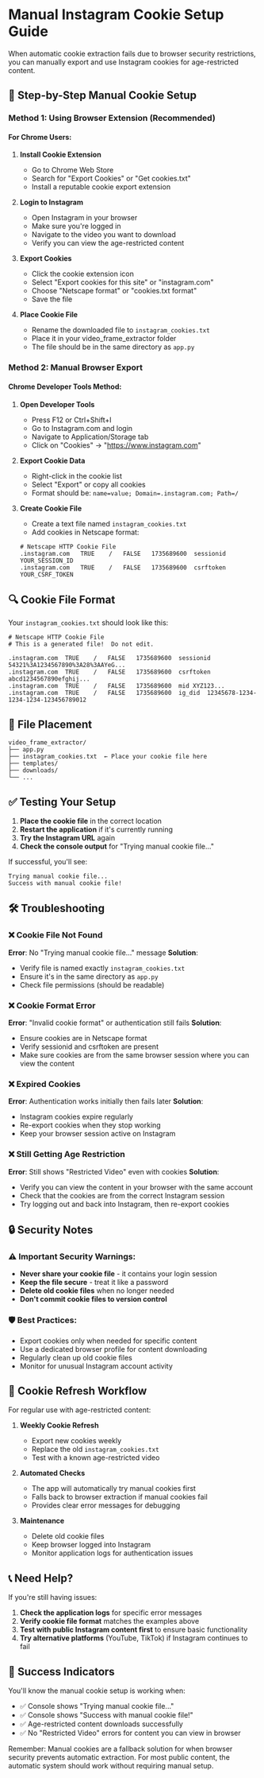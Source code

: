# Manual Instagram Cookie Setup Guide

When automatic cookie extraction fails due to browser security restrictions, you can manually export and use Instagram cookies for age-restricted content.

## 🍪 Step-by-Step Manual Cookie Setup

### Method 1: Using Browser Extension (Recommended)

#### For Chrome Users:
1. **Install Cookie Extension**
   - Go to Chrome Web Store
   - Search for "Export Cookies" or "Get cookies.txt"
   - Install a reputable cookie export extension

2. **Login to Instagram**
   - Open Instagram in your browser
   - Make sure you're logged in
   - Navigate to the video you want to download
   - Verify you can view the age-restricted content

3. **Export Cookies**
   - Click the cookie extension icon
   - Select "Export cookies for this site" or "instagram.com"
   - Choose "Netscape format" or "cookies.txt format"
   - Save the file

4. **Place Cookie File**
   - Rename the downloaded file to `instagram_cookies.txt`
   - Place it in your video_frame_extractor folder
   - The file should be in the same directory as `app.py`

### Method 2: Manual Browser Export

#### Chrome Developer Tools Method:
1. **Open Developer Tools**
   - Press F12 or Ctrl+Shift+I
   - Go to Instagram.com and login
   - Navigate to Application/Storage tab
   - Click on "Cookies" → "https://www.instagram.com"

2. **Export Cookie Data**
   - Right-click in the cookie list
   - Select "Export" or copy all cookies
   - Format should be: `name=value; Domain=.instagram.com; Path=/`

3. **Create Cookie File**
   - Create a text file named `instagram_cookies.txt`
   - Add cookies in Netscape format:
   ```
   # Netscape HTTP Cookie File
   .instagram.com	TRUE	/	FALSE	1735689600	sessionid	YOUR_SESSION_ID
   .instagram.com	TRUE	/	FALSE	1735689600	csrftoken	YOUR_CSRF_TOKEN
   ```

## 🔍 Cookie File Format

Your `instagram_cookies.txt` should look like this:
```
# Netscape HTTP Cookie File
# This is a generated file!  Do not edit.

.instagram.com	TRUE	/	FALSE	1735689600	sessionid	54321%3A1234567890%3A28%3AAYeG...
.instagram.com	TRUE	/	FALSE	1735689600	csrftoken	abcd1234567890efghij...
.instagram.com	TRUE	/	FALSE	1735689600	mid	XYZ123...
.instagram.com	TRUE	/	FALSE	1735689600	ig_did	12345678-1234-1234-1234-123456789012
```

## 📂 File Placement

```
video_frame_extractor/
├── app.py
├── instagram_cookies.txt  ← Place your cookie file here
├── templates/
├── downloads/
└── ...
```

## ✅ Testing Your Setup

1. **Place the cookie file** in the correct location
2. **Restart the application** if it's currently running
3. **Try the Instagram URL** again
4. **Check the console output** for "Trying manual cookie file..."

If successful, you'll see:
```
Trying manual cookie file...
Success with manual cookie file!
```

## 🛠️ Troubleshooting

### ❌ Cookie File Not Found
**Error**: No "Trying manual cookie file..." message
**Solution**: 
- Verify file is named exactly `instagram_cookies.txt`
- Ensure it's in the same directory as `app.py`
- Check file permissions (should be readable)

### ❌ Cookie Format Error
**Error**: "Invalid cookie format" or authentication still fails
**Solution**:
- Ensure cookies are in Netscape format
- Verify sessionid and csrftoken are present
- Make sure cookies are from the same browser session where you can view the content

### ❌ Expired Cookies
**Error**: Authentication works initially then fails later
**Solution**:
- Instagram cookies expire regularly
- Re-export cookies when they stop working
- Keep your browser session active on Instagram

### ❌ Still Getting Age Restriction
**Error**: Still shows "Restricted Video" even with cookies
**Solution**:
- Verify you can view the content in your browser with the same account
- Check that the cookies are from the correct Instagram session
- Try logging out and back into Instagram, then re-export cookies

## 🔒 Security Notes

### ⚠️ Important Security Warnings:
- **Never share your cookie file** - it contains your login session
- **Keep the file secure** - treat it like a password
- **Delete old cookie files** when no longer needed
- **Don't commit cookie files to version control**

### 🛡️ Best Practices:
- Export cookies only when needed for specific content
- Use a dedicated browser profile for content downloading
- Regularly clean up old cookie files
- Monitor for unusual Instagram account activity

## 🔄 Cookie Refresh Workflow

For regular use with age-restricted content:

1. **Weekly Cookie Refresh**
   - Export new cookies weekly
   - Replace the old `instagram_cookies.txt`
   - Test with a known age-restricted video

2. **Automated Checks**
   - The app will automatically try manual cookies first
   - Falls back to browser extraction if manual cookies fail
   - Provides clear error messages for debugging

3. **Maintenance**
   - Delete old cookie files
   - Keep browser logged into Instagram
   - Monitor application logs for authentication issues

## 📞 Need Help?

If you're still having issues:

1. **Check the application logs** for specific error messages
2. **Verify cookie file format** matches the examples above
3. **Test with public Instagram content first** to ensure basic functionality
4. **Try alternative platforms** (YouTube, TikTok) if Instagram continues to fail

## 🎯 Success Indicators

You'll know the manual cookie setup is working when:
- ✅ Console shows "Trying manual cookie file..."
- ✅ Console shows "Success with manual cookie file!"
- ✅ Age-restricted content downloads successfully
- ✅ No "Restricted Video" errors for content you can view in browser

Remember: Manual cookies are a fallback solution for when browser security prevents automatic extraction. For most public content, the automatic system should work without requiring manual setup.
